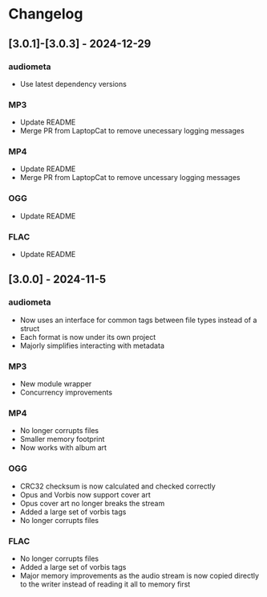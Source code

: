 # Changelog

## [3.0.1]-[3.0.3] - 2024-12-29
### audiometa
- Use latest dependency versions

### MP3
- Update README
- Merge PR from LaptopCat to remove unecessary logging messages

### MP4
- Update README
- Merge PR from LaptopCat to remove uncessary logging messages

### OGG
- Update README

### FLAC
- Update README


## [3.0.0] - 2024-11-5
### audiometa
- Now uses an interface for common tags between file types instead of a struct
- Each format is now under its own project
- Majorly simplifies interacting with metadata

### MP3
- New module wrapper
- Concurrency improvements

### MP4
- No longer corrupts files
- Smaller memory footprint
- Now works with album art

### OGG
- CRC32 checksum is now calculated and checked correctly
- Opus and Vorbis now support cover art
- Opus cover art no longer breaks the stream
- Added a large set of vorbis tags
- No longer corrupts files

### FLAC
- No longer corrupts files 
- Added a large set of vorbis tags
- Major memory improvements as the audio stream is now copied directly to the writer instead of reading it all to memory first